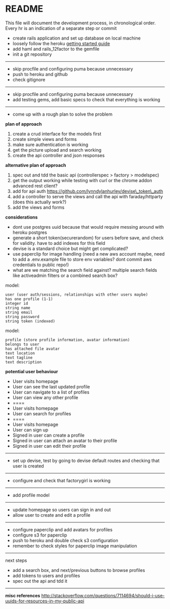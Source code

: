 # README

This file will document the development process, in chronological order.
Every hr is an indication of a separate step or commit

- create rails application and set up database on local machine
- loosely follow the heroku [getting started guide](https://devcenter.heroku.com/articles/getting-started-with-rails4)
- add haml and rails_12factor to the gemfile
- init a git repository

---
- skip procfile and configuring puma because unnecessary
- push to heroku and github
- check gitignore

---
- skip procfile and configuring puma because unnecessary
- add testing gems, add basic specs to check that everything is working

---
- come up with a rough plan to solve the problem

__plan of approach__

1. create a crud interface for the models first
1. create simple views and forms
1. make sure authentication is working
1. get the picture upload and search working
1. create the api controller and json responses

__alternative plan of approach__

1. spec out and tdd the basic api (controllerspec > factory > modelspec)
1. get the output working while testing with curl or the chrome addon advanced rest client?
1. add for api auth https://github.com/lynndylanhurley/devise\_token\_auth
1. add a controller to serve the views and call the api with faraday/httparty (does this actually work?)
1. add the views and forms

__considerations__

- dont use postgres uuid because that would require messing around with heroku postgres
- generate a short token(securerandom) for users before save, and check for validity. have to add indexes for this field
- devise is a standard choice but might get complicated?
- use paperclip for image handling (need a new aws account maybe, need to add a .env.example file to store env variables? dont commit aws credentials to public repo!)
- what are we matching the search field against? multiple search fields like activeadmin filters or a combined search box?

model:

    user (user auth/sessions, relationships with other users maybe)
    has one profile (1-1)
    integer id
    string name
    string email
    string password
    string token (indexed)

model:

    profile (store profile information, avatar information)
    belongs to user
    has attached file avatar
    text location
    text tagline
    text description

__potential user behaviour__

- User visits homepage
- User can see the last updated profile
- User can navigate to a list of profiles
- User can view any other profile
- ====
- User visits homepage
- User can search for profiles
- ====
- User visits homepage
- User can sign up
- Signed in user can create a profile
- Signed in user can attach an avatar to their profile
- Signed in user can edit their profile

---
- set up devise, test by going to devise default routes and checking that user is created

---
- configure and check that factorygirl is working

---
- add profile model

---
- update homepage so users can sign in and out
- allow user to create and edit a profile


---
- configure paperclip and add avatars for profiles
- configure s3 for paperclip
- push to heroku and double check s3 configuration
- remember to check styles for paperclip image manipulation

---
next steps
- add a search box, and next/previous buttons to browse profiles
- add tokens to users and profiles
- spec out the api and tdd it

---
__misc references__
http://stackoverflow.com/questions/7114694/should-i-use-uuids-for-resources-in-my-public-api
